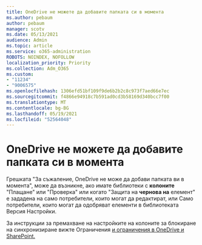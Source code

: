 ```yaml
---
title: OneDrive не можете да добавите папката си в момента
ms.author: pebaum
author: pebaum
manager: scotv
ms.date: 05/13/2021
audience: Admin
ms.topic: article
ms.service: o365-administration
ROBOTS: NOINDEX, NOFOLLOW
localization_priority: Priority
ms.collection: Adm_O365
ms.custom:
- "11234"
- "9006575"
ms.openlocfilehash: 1306efd51bf109f9de6b2b2c8c973f7aed66e7ec
ms.sourcegitcommit: f4866e94918c7b591ad0cd3b58169d340bcc7f00
ms.translationtype: MT
ms.contentlocale: bg-BG
ms.lasthandoff: 05/19/2021
ms.locfileid: "52564048"
---
```

# <a name="onedrive-cant-add-your-folder-right-now"></a>OneDrive не можете да добавите папката си в момента

Грешката "За съжаление, OneDrive не може да добави папката ви в момента", може да възникне, ако имате  библиотеки с **колоните** "Плащане" или "Проверка" или когато "Защита на  **чернова на** елемент" е зададена на само потребители, които могат да редактират, или Само потребители, които могат да одобряват елементи в библиотеката Версия Настройки.  

За инструкции за премахване на настройките на колоните за блокиране на синхронизиране вижте Ограничения [и ограничения в OneDrive и SharePoint.](https://support.microsoft.com/office/64883a5d-228e-48f5-b3d2-eb39e07630fa)

